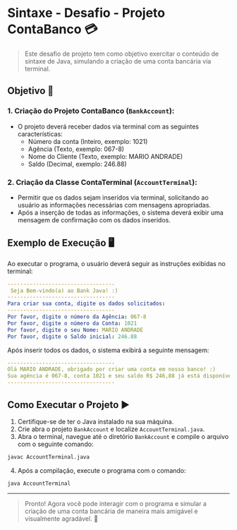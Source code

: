 # Sintaxe - Desafio - Projeto ContaBanco 💳

> Este desafio de projeto tem como objetivo exercitar o conteúdo de sintaxe de Java, simulando a criação de uma conta bancária via terminal.

## Objetivo 🎯
### 1. Criação do Projeto ContaBanco (`BankAccount`):
- O projeto deverá receber dados via terminal com as seguintes características:
  - Número da conta (Inteiro, exemplo: 1021)
  - Agência (Texto, exemplo: 067-8)
  - Nome do Cliente (Texto, exemplo: MARIO ANDRADE)
  - Saldo (Decimal, exemplo: 246.88)

### 2. Criação da Classe ContaTerminal (`AccountTerminal`):
- Permitir que os dados sejam inseridos via terminal, solicitando ao usuário as informações necessárias com mensagens apropriadas.
- Após a inserção de todas as informações, o sistema deverá exibir uma mensagem de confirmação com os dados inseridos.

## Exemplo de Execução 🖥️
Ao executar o programa, o usuário deverá seguir as instruções exibidas no terminal:

```yaml
----------------------------------
 Seja Bem-vindo(a) ao Bank Java! :)
----------------------------------
Para criar sua conta, digite os dados solicitados: 
----------------------------------
Por favor, digite o número da Agência: 067-8 
Por favor, digite o número da Conta: 1021
Por favor, digite o seu Nome: MARIO ANDRADE
Por favor, digite o Saldo inicial: 246.88

```

Após inserir todos os dados, o sistema exibirá a seguinte mensagem:
```yaml
----------------------------------
Olá MARIO ANDRADE, obrigado por criar uma conta em nosso banco! :)
Sua agência é 067-8, conta 1021 e seu saldo R$ 246,88 já está disponível para saque.
----------------------------------
```

## Como Executar o Projeto ▶️

1. Certifique-se de ter o Java instalado na sua máquina.
2. Crie abra o projeto `BankAccount` e localize `AccountTerminal.java`.
3. Abra o terminal, navegue até o diretório `BankAccount` e compile o arquivo com o seguinte comando:
```bash
javac AccountTerminal.java
```
4. Após a compilação, execute o programa com o comando:
```bash
java AccountTerminal
```
-----------------------------------
> Pronto! Agora você pode interagir com o programa e simular a criação de uma conta bancária de maneira mais amigável e visualmente agradável. 🎊
